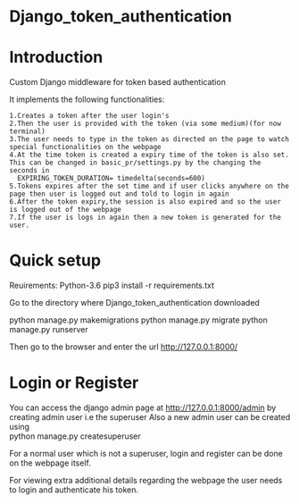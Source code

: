 # Django_token_authentication

# Introduction

Custom Django middleware for token based authentication

It implements the following functionalities:

    
    1.Creates a token after the user login's
    2.Then the user is provided with the token (via some medium)(for now terminal)
    3.The user needs to type in the token as directed on the page to watch special functionalities on the webpage
    4.At the time token is created a expiry time of the token is also set. This can be changed in basic_pr/settings.py by the changing the seconds in
      EXPIRING_TOKEN_DURATION= timedelta(seconds=600)
    5.Tokens expires after the set time and if user clicks anywhere on the page then user is logged out and told to login in again
    6.After the token expiry,the session is also expired and so the user is logged out of the webpage
    7.If the user is logs in again then a new token is generated for the user.
    
# Quick setup
  
  Reuirements:
  Python-3.6
  pip3 install -r requirements.txt
  
  Go to the directory where Django_token_authentication downloaded
  
  python manage.py makemigrations
  python manage.py migrate
  python manage.py runserver
  
  Then go to the browser and enter the url http://127.0.0.1:8000/
  
# Login or Register

  You can access the django admin page at http://127.0.0.1:8000/admin by creating admin user i.e the superuser
  Also a new admin user can be created using  
  python manage.py createsuperuser

  For a normal user which is not a superuser, login and register can be done on the webpage itself.
  
  For viewing extra additional details regarding the webpage the user needs to login and authenticate his token.
  
 
  
  
